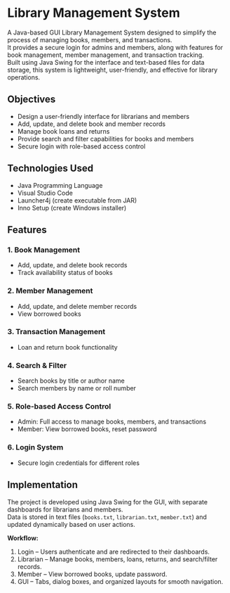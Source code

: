 # Library Management System

A Java-based GUI Library Management System designed to simplify the process of managing books, members, and transactions.  
It provides a secure login for admins and members, along with features for book management, member management, and transaction tracking.  
Built using Java Swing for the interface and text-based files for data storage, this system is lightweight, user-friendly, and effective for library operations.

## Objectives
- Design a user-friendly interface for librarians and members
- Add, update, and delete book and member records
- Manage book loans and returns
- Provide search and filter capabilities for books and members
- Secure login with role-based access control

## Technologies Used
- Java Programming Language
- Visual Studio Code
- Launcher4j (create executable from JAR)
- Inno Setup (create Windows installer)

## Features

### 1. Book Management
- Add, update, and delete book records
- Track availability status of books

### 2. Member Management
- Add, update, and delete member records
- View borrowed books

### 3. Transaction Management
- Loan and return book functionality

### 4. Search & Filter
- Search books by title or author name
- Search members by name or roll number

### 5. Role-based Access Control
- Admin: Full access to manage books, members, and transactions  
- Member: View borrowed books, reset password

### 6. Login System
- Secure login credentials for different roles

## Implementation
The project is developed using Java Swing for the GUI, with separate dashboards for librarians and members.  
Data is stored in text files (`books.txt`, `librarian.txt`, `member.txt`) and updated dynamically based on user actions.

**Workflow:**
1. Login – Users authenticate and are redirected to their dashboards.  
2. Librarian – Manage books, members, loans, returns, and search/filter records.  
3. Member – View borrowed books, update password.  
4. GUI – Tabs, dialog boxes, and organized layouts for smooth navigation.

